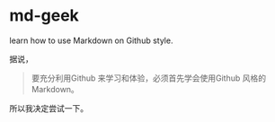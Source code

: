 # md-geek
learn how to use Markdown on Github style.

据说，
>要充分利用Github 来学习和体验，必须首先学会使用Github 风格的Markdown。

所以我决定尝试一下。
